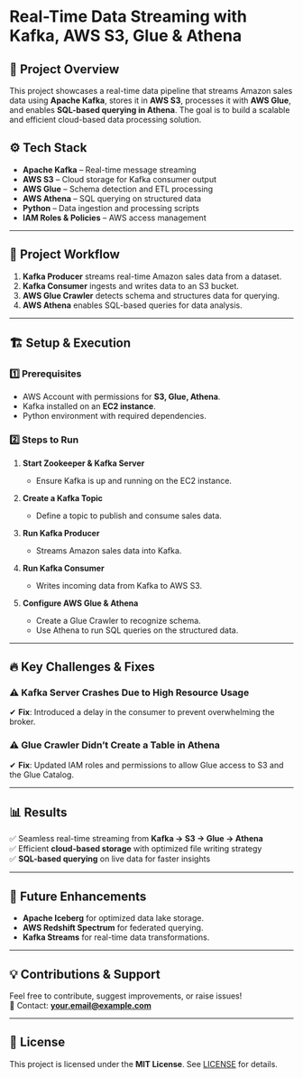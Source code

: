 # **Real-Time Data Streaming with Kafka, AWS S3, Glue & Athena**

## 📌 **Project Overview**
This project showcases a real-time data pipeline that streams Amazon sales data using **Apache Kafka**, stores it in **AWS S3**, processes it with **AWS Glue**, and enables **SQL-based querying in Athena**. The goal is to build a scalable and efficient cloud-based data processing solution.

## ⚙️ **Tech Stack**
- **Apache Kafka** – Real-time message streaming
- **AWS S3** – Cloud storage for Kafka consumer output
- **AWS Glue** – Schema detection and ETL processing
- **AWS Athena** – SQL querying on structured data
- **Python** – Data ingestion and processing scripts
- **IAM Roles & Policies** – AWS access management

---

## 🚀 **Project Workflow**
1. **Kafka Producer** streams real-time Amazon sales data from a dataset.
2. **Kafka Consumer** ingests and writes data to an S3 bucket.
3. **AWS Glue Crawler** detects schema and structures data for querying.
4. **AWS Athena** enables SQL-based queries for data analysis.

---

## 🏗 **Setup & Execution**
### **1️⃣ Prerequisites**
- AWS Account with permissions for **S3, Glue, Athena**.
- Kafka installed on an **EC2 instance**.
- Python environment with required dependencies.

### **2️⃣ Steps to Run**
1. **Start Zookeeper & Kafka Server**  
   - Ensure Kafka is up and running on the EC2 instance.

2. **Create a Kafka Topic**  
   - Define a topic to publish and consume sales data.

3. **Run Kafka Producer**  
   - Streams Amazon sales data into Kafka.

4. **Run Kafka Consumer**  
   - Writes incoming data from Kafka to AWS S3.

5. **Configure AWS Glue & Athena**  
   - Create a Glue Crawler to recognize schema.
   - Use Athena to run SQL queries on the structured data.

---

## 🔥 **Key Challenges & Fixes**
### ⚠ **Kafka Server Crashes Due to High Resource Usage**
✔ **Fix**: Introduced a delay in the consumer to prevent overwhelming the broker.

### ⚠ **Glue Crawler Didn’t Create a Table in Athena**
✔ **Fix**: Updated IAM roles and permissions to allow Glue access to S3 and the Glue Catalog.

---

## 📊 **Results**
✅ Seamless real-time streaming from **Kafka → S3 → Glue → Athena**  
✅ Efficient **cloud-based storage** with optimized file writing strategy  
✅ **SQL-based querying** on live data for faster insights  

---

## 🎯 **Future Enhancements**
- **Apache Iceberg** for optimized data lake storage.
- **AWS Redshift Spectrum** for federated querying.
- **Kafka Streams** for real-time data transformations.

---

## 💡 **Contributions & Support**
Feel free to contribute, suggest improvements, or raise issues!  
📧 Contact: **your.email@example.com**

---

## 📜 **License**
This project is licensed under the **MIT License**. See [LICENSE](LICENSE) for details.
